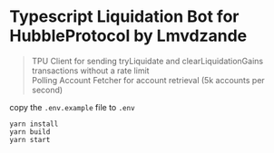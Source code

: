 # Typescript Liquidation Bot for HubbleProtocol by Lmvdzande


> TPU Client for sending tryLiquidate and clearLiquidationGains transactions without a rate limit  
> Polling Account Fetcher for account retrieval (5k accounts per second)  

copy the `.env.example` file to `.env`

```
yarn install
yarn build
yarn start
```
